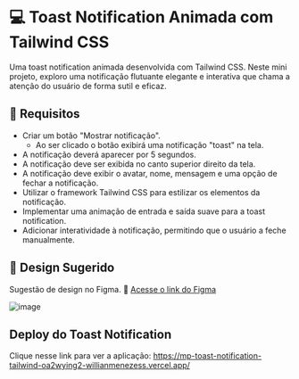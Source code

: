 # 💻 Toast Notification Animada com Tailwind CSS

Uma toast notification animada desenvolvida com Tailwind CSS. Neste mini projeto, exploro uma notificação flutuante elegante e interativa que chama a atenção do usuário de forma sutil e eficaz.

## 🔨 Requisitos
- Criar um botão "Mostrar notificação".
  - Ao ser clicado o botão exibirá uma notificação "toast" na tela.
- A notificação deverá aparecer por 5 segundos.
- A notificação deve ser exibida no canto superior direito da tela.
- A notificação deve exibir o avatar, nome, mensagem e uma opção de fechar a notificação.
- Utilizar o framework Tailwind CSS para estilizar os elementos da notificação.
- Implementar uma animação de entrada e saída suave para a toast notification.
- Adicionar interatividade à notificação, permitindo que o usuário a feche manualmente.

## 🎨 Design Sugerido
Sugestão de design no Figma.
🔗 [Acesse o link do Figma](https://www.figma.com/file/suvmja6210ggZOO6Cpehjl/Mini-Projetos---Codante.io?type=design&node-id=842-2&t=oN6VwRLUthsAP1Uv-0)

![image](https://github.com/codante-io/mp-toast-notification-tailwind/assets/6475893/6122446f-5adc-4463-ba84-77a262548e09)

## Deploy do Toast Notification
Clique nesse link para ver a aplicação: https://mp-toast-notification-tailwind-oa2wying2-willianmenezess.vercel.app/

